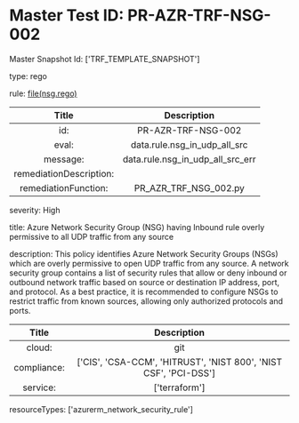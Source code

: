 



# Master Test ID: PR-AZR-TRF-NSG-002


Master Snapshot Id: ['TRF_TEMPLATE_SNAPSHOT']

type: rego

rule: [file(nsg.rego)]  
  
  
  
  

|Title|Description|
| :---: | :---: |
|id: |PR-AZR-TRF-NSG-002|
|eval: |data.rule.nsg_in_udp_all_src|
|message: |data.rule.nsg_in_udp_all_src_err|
|remediationDescription: ||
|remediationFunction: |PR_AZR_TRF_NSG_002.py|


severity: High

title: Azure Network Security Group (NSG) having Inbound rule overly permissive to all UDP traffic from any source

description: This policy identifies Azure Network Security Groups (NSGs) which are overly permissive to open UDP traffic from any source. A network security group contains a list of security rules that allow or deny inbound or outbound network traffic based on source or destination IP address, port, and protocol. As a best practice, it is recommended to configure NSGs to restrict traffic from known sources, allowing only authorized protocols and ports.  
  
  

|Title|Description|
| :---: | :---: |
|cloud: |git|
|compliance: |['CIS', 'CSA-CCM', 'HITRUST', 'NIST 800', 'NIST CSF', 'PCI-DSS']|
|service: |['terraform']|


resourceTypes: ['azurerm_network_security_rule']


[file(nsg.rego)]: https://github.com/prancer-io/prancer-compliance-test/tree/master/azure/terraform/nsg.rego
